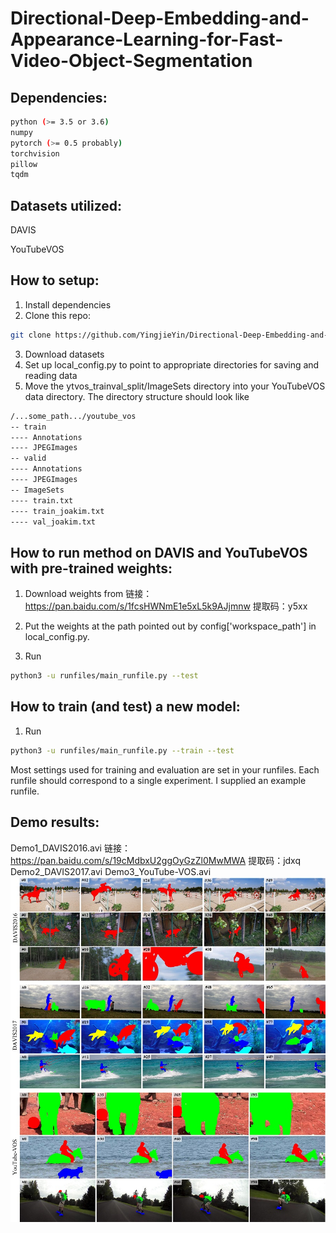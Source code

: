 # Directional-Deep-Embedding-and-Appearance-Learning-for-Fast-Video-Object-Segmentation

## Dependencies:
```bash
python (>= 3.5 or 3.6)
numpy
pytorch (>= 0.5 probably)
torchvision
pillow
tqdm
```

## Datasets utilized:
DAVIS

YouTubeVOS

## How to setup:
1. Install dependencies
2. Clone this repo:
```bash
git clone https://github.com/YingjieYin/Directional-Deep-Embedding-and-Appearance-Learning-for-Fast-Video-Object-Segmentation.git
```
3. Download datasets
4. Set up local_config.py to point to appropriate directories for saving and reading data
5. Move the ytvos_trainval_split/ImageSets directory into your YouTubeVOS data directory. The directory structure should look like
```bash
/...some_path.../youtube_vos
-- train
---- Annotations
---- JPEGImages
-- valid
---- Annotations
---- JPEGImages
-- ImageSets
---- train.txt
---- train_joakim.txt
---- val_joakim.txt
```

## How to run method on DAVIS and YouTubeVOS with pre-trained weights:
1. Download weights from 
链接：https://pan.baidu.com/s/1fcsHWNmE1e5xL5k9AJjmnw 
提取码：y5xx 

2. Put the weights at the path pointed out by config['workspace_path'] in local_config.py.
3. Run
```bash
python3 -u runfiles/main_runfile.py --test
```

## How to train (and test) a new model:
1. Run
```bash
python3 -u runfiles/main_runfile.py --train --test
```

Most settings used for training and evaluation are set in your runfiles. Each runfile should correspond to a single experiment. I supplied an example runfile.
## Demo results:
   Demo1_DAVIS2016.avi  链接：https://pan.baidu.com/s/19cMdbxU2ggOyGzZl0MwMWA 提取码：jdxq
   Demo2_DAVIS2017.avi
   Demo3_YouTube-VOS.avi
![image](https://github.com/YingjieYin/Directional-Deep-Embedding-and-Appearance-Learning-for-Fast-Video-Object-Segmentation/blob/master/results.png)
